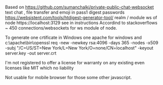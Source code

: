 Based on https://github.com/sumanchalki/private-public-chat-websocket text chat , file transfer and emoji in pass1 digest passwords https://websistent.com/tools/htdigest-generator-tool/ realm / module ws of node https://localhost:3129 see in instructions
Accordind to stackoverflows ~ 450 connections/websockets for ws module of node. 

To generate one crtificate in Windows one apache for windows and c:\apache\bin\openssl req -new -newkey rsa:4096 -days 365 -nodes -x509 -subj "/C=US/ST=New York/L=New York/O=none/CN=localhost" -keyout server.key -out server.crt

I'm not registered to offer a license for warranty on any existing even licenses like MIT which no liability

Not usable for mobile browser  for those some other javascript.
